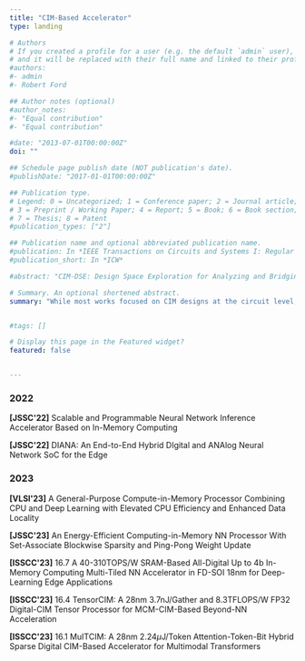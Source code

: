 ```yaml
---
title: "CIM-Based Accelerator"
type: landing

# Authors
# If you created a profile for a user (e.g. the default `admin` user), write the username (folder name) here 
# and it will be replaced with their full name and linked to their profile.
#authors:
#- admin
#- Robert Ford

## Author notes (optional)
#author_notes:
#- "Equal contribution"
#- "Equal contribution"

#date: "2013-07-01T00:00:00Z"
doi: ""

## Schedule page publish date (NOT publication's date).
#publishDate: "2017-01-01T00:00:00Z"

## Publication type.
# Legend: 0 = Uncategorized; 1 = Conference paper; 2 = Journal article;
# 3 = Preprint / Working Paper; 4 = Report; 5 = Book; 6 = Book section;
# 7 = Thesis; 8 = Patent
#publication_types: ["2"]

## Publication name and optional abbreviated publication name.
#publication: In *IEEE Transactions on Circuits and Systems I: Regular Papers*
#publication_short: In *ICW*

#abstract: "CIM-DSE: Design Space Exploration for Analyzing and Bridging the Efficiency Gap between the Computing-in-Memory Macro and Accelerator (under review)"

# Summary. An optional shortened abstract.
summary: "While most works focused on CIM designs at the circuit level, there are some interesting works that discussed about CIM from an architecture or system perspective."


#tags: []

# Display this page in the Featured widget?
featured: false


---
```


### 2022
**[JSSC'22]** Scalable and Programmable Neural Network Inference Accelerator Based on In-Memory Computing



**[JSSC'22]** DIANA: An End-to-End Hybrid DIgital and ANAlog Neural Network SoC for the Edge



### 2023
**[VLSI'23]** A General-Purpose Compute-in-Memory Processor Combining CPU and Deep Learning with Elevated CPU Efficiency and Enhanced Data Locality



**[JSSC'23]** An Energy-Efficient Computing-in-Memory NN Processor With Set-Associate Blockwise Sparsity and Ping-Pong Weight Update



**[ISSCC'23]** 16.7 A 40-310TOPS/W SRAM-Based All-Digital Up to 4b In-Memory Computing Multi-Tiled NN Accelerator in FD-SOI 18nm for Deep-Learning Edge Applications



**[ISSCC'23]** 16.4 TensorCIM: A 28nm 3.7nJ/Gather and 8.3TFLOPS/W FP32 Digital-CIM Tensor Processor for MCM-CIM-Based Beyond-NN Acceleration



**[ISSCC'23]** 16.1 MuITCIM: A 28nm 2.24$\mu$J/Token Attention-Token-Bit Hybrid Sparse Digital CIM-Based Accelerator for Multimodal Transformers